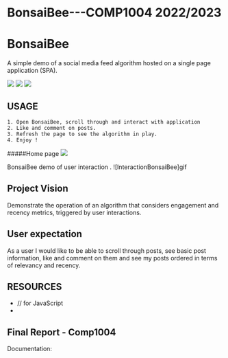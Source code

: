 # BonsaiBee---COMP1004 2022/2023 


# BonsaiBee 

A simple demo of a social media feed algorithm hosted on a single page application (SPA). 

![](https://github.com/Neo-3l/BonsaiBee---COMP1004/assets/114653081/95355a01-31ff-4eb2-963b-cc39d20a85c5)
![](https://github.com/Neo-3l/BonsaiBee---COMP1004/assets/114653081/d211bb93-6e4f-40b2-89e1-75ea9f9561b8)
![](https://github.com/Neo-3l/BonsaiBee---COMP1004/assets/114653081/09a82c25-d02a-4899-9395-36a4fe92fdaf)



## USAGE
	1. Open BonsaiBee, scroll through and interact with application
	2. Like and comment on posts. 
	3. Refresh the page to see the algorithm in play.
	4. Enjoy ! 
	
	
	
#####Home page
![](https://github.com/Neo-3l/BonsaiBee---COMP1004/assets/114653081/95355a01-31ff-4eb2-963b-cc39d20a85c5)
  
BonsaiBee demo of user interaction .
![InteractionBonsaiBee]gif

## Project Vision
Demonstrate the operation of an algorithm that considers engagement and recency metrics, triggered by user interactions.

## User expectation
As a user I would like to be able to scroll through posts, see basic post information, like and comment on them and see my posts ordered in terms of relevancy and recency.


## RESOURCES

-  // for JavaScript
- 

## Final Report - Comp1004

Documentation: <document>
